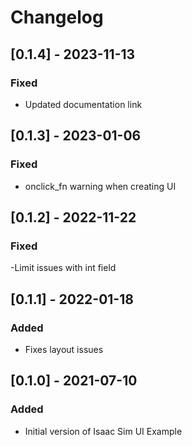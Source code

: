 # Changelog
## [0.1.4] - 2023-11-13
### Fixed
- Updated documentation link

## [0.1.3] - 2023-01-06
### Fixed
- onclick_fn warning when creating UI

## [0.1.2] - 2022-11-22

### Fixed
-Limit issues with int field

## [0.1.1] - 2022-01-18

### Added
- Fixes layout issues

## [0.1.0] - 2021-07-10

### Added
- Initial version of Isaac Sim UI Example
